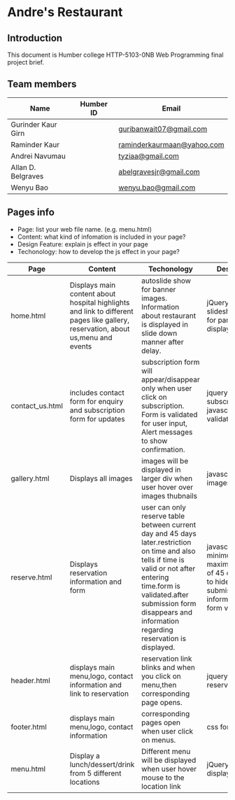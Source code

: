 # Andre's Restaurant
## Introduction
This document is Humber college HTTP-5103-0NB Web Programming final project brief.
## Team members
Name|Humber ID|Email
-- | - | -
Gurinder Kaur Girn||guribanwait07@gmail.com
Raminder Kaur ||raminderkaurmaan@yahoo.com
Andrei Navumau ||tyziaa@gmail.com
Allan D. Belgraves ||abelgravesjr@gmail.com
Wenyu Bao||wenyu.bao@gmail.com
## Pages info
- Page: list your web file name. (e.g. menu.html)
- Content: what kind of infomation is included in your page?
- Design Feature: explain js effect in your page
- Techonology: how to develop the js effect in your page?

Page|Content|Techonology|Design Feature
-- | - | - | -
home.html|Displays main content about hospital highlights and link to different pages like gallery, reservation, about us,menu and events | autoslide show for banner images. Information about restaurant is displayed in slide down manner after delay.|jQuery for automatic slideshow and also for paragraph to be displayed after delay.
contact_us.html|includes contact form for enquiry and subscription form for updates|subscription form will appear/disappear only when user click on subscription. Form is validated for user input, Alert messages to show confirmation.|jquery for hide/show subscription. javascript form validation.
gallery.html|Displays all images|images will be displayed in larger div when user hover over images thubnails|javascript to display images in larger div.
reserve.html|Displays reservation information and form|user can only reserve table between current day and 45 days later.restriction on time and also tells if time is valid or not after entering time.form is validated.after submission form disappears and information regarding reservation is displayed.|javascript for minimum and maximum date limit of 45 days.javacript to hide form after submission and information.javascript form validation.
header.html|displays main menu,logo, contact information and link to reservation|reservation link blinks and when you click on menu,then corresponding page opens.|jquery to blink reservation link.
footer.html|displays main menu,logo, contact information|corresponding pages open when user click on menus.|css for styling.
menu.html|Display a lunch/dessert/drink from 5 different locations|Different menu will be displayed when user hover mouse to the location link|jQuery to hide and display menu div

